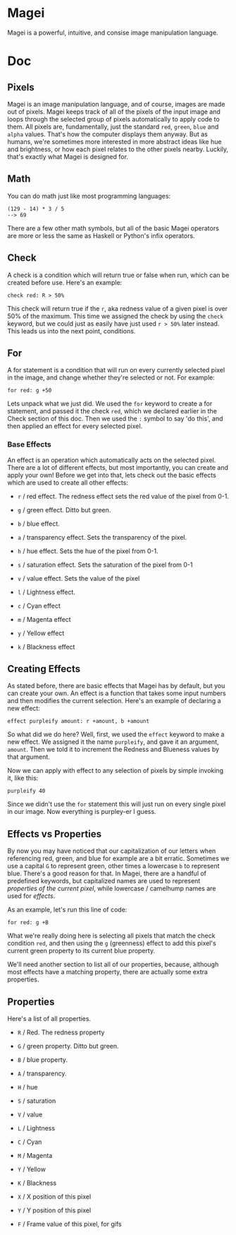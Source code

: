 # Magei
Magei is a powerful, intuitive, and consise image manipulation language.

# Doc

## Pixels
Magei is an image manipulation language, and of course, images are made out of pixels. Magei keeps track of all of the pixels of the input image and loops through the selected group of pixels automatically to apply code to them. All pixels are, fundamentally, just the standard `red`, `green`, `blue` and `alpha` values. That's how the computer displays them anyway. But as humans, we're sometimes more interested in more abstract ideas like hue and brightness, or how each pixel relates to the other pixels nearby. Luckily, that's exactly what Magei is designed for.

## Math
You can do math just like most programming languages:

```
(129 - 14) * 3 / 5
--> 69
```

There are a few other math symbols, but all of the basic Magei operators are more or less the same as Haskell or Python's infix operators.

## Check
A check is a condition which will return true or false when run, which can be created before use. Here's an example:

```
check red: R > 50%
```

This check will return true if the `r`, aka redness value of a given pixel is over 50% of the maximum. This time we assigned the check by using the `check` keyword, but we could just as easily have just used `r > 50%` later instead. This leads us into the next point, conditions.

## For
A for statement is a condition that will run on every currently selected pixel in the image, and change whether they're selected or not. For example:

```
for red: g +50
```

Lets unpack what we just did. We used the `for` keyword to create a for statement, and passed it the check `red`, which we declared earlier in the Check section of this doc. Then we used the `:` symbol to say 'do this', and then applied an effect for every selected pixel.

### Base Effects
An effect is an operation which automatically acts on the selected pixel. There are a lot of different effects, but most importantly, you can create and apply your own! Before we get into that, lets check out the basic effects which are used to create all other effects:

- `r` / red effect. The redness effect sets the red value of the pixel from 0-1.
- `g` / green effect. Ditto but green.
- `b` / blue effect.
- `a` / transparency effect. Sets the transparency of the pixel.

- `h` / hue effect. Sets the hue of the pixel from 0-1.
- `s` / saturation effect. Sets the saturation of the pixel from 0-1
- `v` / value effect. Sets the value of the pixel
- `l` / Lightness effect.

- `c` / Cyan effect
- `m` / Magenta effect
- `y` / Yellow effect
- `k` / Blackness effect

## Creating Effects
As stated before, there are basic effects that Magei has by default, but you can create your own. An effect is a function that takes some input numbers and then modifies the current selection. Here's an example of declaring a new effect:

```
effect purpleify amount: r +amount, b +amount
```

So what did we do here? Well, first, we used the `effect` keyword to make a new effect. We assigned it the name `purpleify`, and gave it an argument, `amount`. Then we told it to increment the Redness and Blueness values by that argument.

Now we can apply with effect to any selection of pixels by simple invoking it, like this:

```
purpleify 40
```

Since we didn't use the `for` statement this will just run on every single pixel in our image. Now everything is purpley-er I guess.

## Effects vs Properties
By now you may have noticed that our capitalization of our letters when referencing red, green, and blue for example are a bit erratic. Sometimes we use a capital `G` to represent green, other times a lowercase `b` to represent blue. There's a good reason for that. In Magei, there are a handful of predefined keywords, but capitalized names are used to represent *properties of the current pixel*, while lowercase / camelhump names are used for *effects*.

As an example, let's run this line of code:

```for red: g +B```

What we're really doing here is selecting all pixels that match the check condition `red`, and then using the `g` (greenness) effect to add this pixel's current green property to its current blue property.

We'll need another section to list all of our properties, because, although most effects have a matching property, there are actually some extra properties.

## Properties
Here's a list of all properties.

- `R` / Red. The redness property
- `G` / green property. Ditto but green.
- `B` / blue property.
- `A` / transparency.

- `H` / hue
- `S` / saturation
- `V` / value
- `L` / Lightness

- `C` / Cyan
- `M` / Magenta
- `Y` / Yellow
- `K` / Blackness

- `X` / X position of this pixel
- `Y` / Y position of this pixel

- `F` / Frame value of this pixel, for gifs
